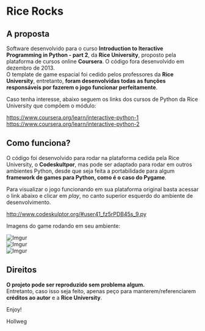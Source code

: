 # Rice Rocks

## A proposta

Software desenvolvido para o curso **Introduction to Iteractive Programming in Python - part 2**, da **Rice University**, proposto pela plataforma de cursos online **Coursera**. O código fora desenvolvido em dezembro de 2013. </br>
O template de game espacial foi cedido pelos professores da **Rice University**, entretanto, **foram desenvolvidas todas as funções responsáveis por fazerem o jogo funcionar perfeitamente**.

Caso tenha interesse, abaixo seguem os links dos cursos de Python da Rice University que compõem o módulo:

https://www.coursera.org/learn/interactive-python-1</br>
https://www.coursera.org/learn/interactive-python-2</br>

## Como funciona?

O código foi desenvolvido para rodar na plataforma cedida pela Rice University, o **Codeskultpor**, mas pode ser adaptado para rodar em outros ambientes Python, desde que seja feita a portabilidade para algum **framework de games para Python, como é o caso do Pygame**.

Para visualizar o jogo funcionando em sua plataforma original basta acessar o link abaixo e clicar em _play_, no canto superior esquerdo do ambiente de desenvolvimento.

http://www.codeskulptor.org/#user41_fz5rPDB45s_9.py

Imagens do game rodando em seu ambiente:

![Imgur](http://i.imgur.com/pocnKEM.png)</br>
![Imgur](http://i.imgur.com/gohKVJc.png)</br>
![Imgur](http://i.imgur.com/P9JExyu.png)</br>

## Direitos

**O projeto pode ser reproduzido sem problema algum.** </br>
Entretanto, caso isso seja feito, apenas peço para manterem/referenciarem **créditos ao autor** e a **Rice University**.


Enjoy!

Hollweg

